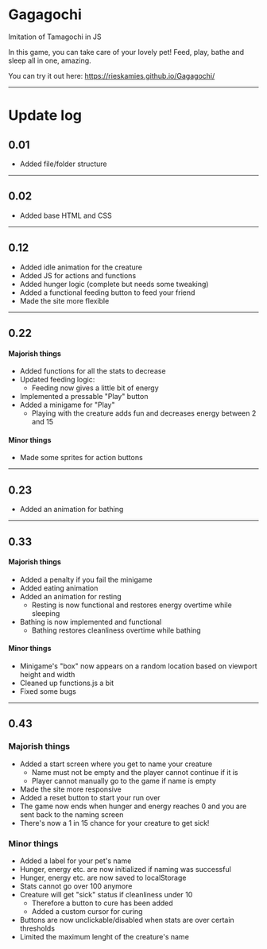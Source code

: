 # Gagagochi

Imitation of Tamagochi in JS

In this game, you can take care of your lovely pet! 
Feed, play, bathe and sleep all in one, amazing.

You can try it out here: https://rieskamies.github.io/Gagagochi/ 

___

# Update log

## 0.01

- Added file/folder structure

___

## 0.02

- Added base HTML and CSS

___

## 0.12

- Added idle animation for the creature
- Added JS for actions and functions
- Added hunger logic (complete but needs some tweaking)
- Added a functional feeding button to feed your friend
- Made the site more flexible

___

## 0.22

#### Majorish things

- Added functions for all the stats to decrease
- Updated feeding logic:
    -  Feeding now gives a little bit of energy
- Implemented a pressable "Play" button
- Added a minigame for "Play"
    -  Playing with the creature adds fun and decreases energy between 2 and 15

#### Minor things

- Made some sprites for action buttons

___

## 0.23
- Added an animation for bathing

___

## 0.33

#### Majorish things

- Added a penalty if you fail the minigame
- Added eating animation
- Added an animation for resting
    - Resting is now functional and restores energy overtime while sleeping
- Bathing is now implemented and functional
    - Bathing restores cleanliness overtime while bathing

#### Minor things

- Minigame's "box" now appears on a random location based on viewport height and width
- Cleaned up functions.js a bit
- Fixed some bugs

___

## 0.43

### Majorish things

- Added a start screen where you get to name your creature
    - Name must not be empty and the player cannot continue if it is
    - Player cannot manually go to the game if name is empty
- Made the site more responsive
- Added a reset button to start your run over
- The game now ends when hunger and energy reaches 0 and you are sent back to the naming screen
- There's now a 1 in 15 chance for your creature to get sick!

### Minor things
- Added a label for your pet's name
- Hunger, energy etc. are now initialized if naming was successful
- Hunger, energy etc. are now saved to localStorage
- Stats cannot go over 100 anymore
- Creature will get "sick" status if cleanliness under 10
    - Therefore a button to cure has been added
    - Added a custom cursor for curing
- Buttons are now unclickable/disabled when stats are over certain thresholds
- Limited the maximum lenght of the creature's name
